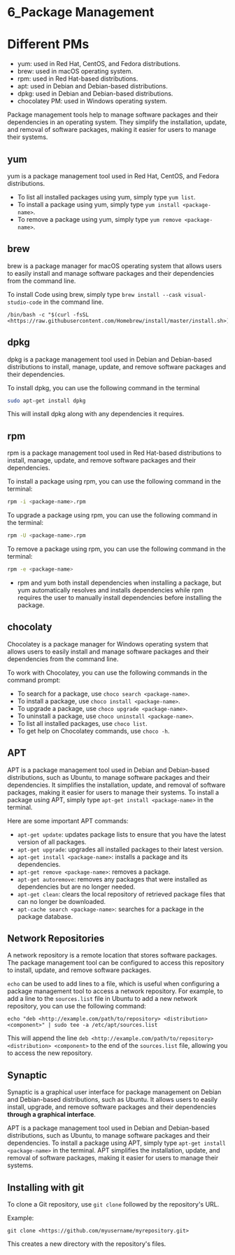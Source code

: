 # 6_Package Management

# Different PMs

- yum: used in Red Hat, CentOS, and Fedora distributions.
- brew: used in macOS operating system.
- rpm: used in Red Hat-based distributions.
- apt: used in Debian and Debian-based distributions.
- dpkg: used in Debian and Debian-based distributions.
- chocolatey PM: used in Windows operating system.

Package management tools help to manage software packages and their dependencies in an operating system. They simplify the installation, update, and removal of software packages, making it easier for users to manage their systems.

## yum

yum is a package management tool used in Red Hat, CentOS, and Fedora distributions.

- To list all installed packages using yum, simply type `yum list`.
- To install a package using yum, simply type `yum install <package-name>`.
- To remove a package using yum, simply type `yum remove <package-name>`.

## brew

brew is a package manager for macOS operating system that allows users to easily install and manage software packages and their dependencies from the command line.

To install Code using brew, simply type `brew install --cask visual-studio-code` in the command line.

```
/bin/bash -c "$(curl -fsSL <https://raw.githubusercontent.com/Homebrew/install/master/install.sh>)"

```

## dpkg

dpkg is a package management tool used in Debian and Debian-based distributions to install, manage, update, and remove software packages and their dependencies.

To install dpkg, you can use the following command in the terminal

```bash
sudo apt-get install dpkg

```

This will install dpkg along with any dependencies it requires.

## rpm

rpm is a package management tool used in Red Hat-based distributions to install, manage, update, and remove software packages and their dependencies.

To install a package using rpm, you can use the following command in the terminal:

```bash
rpm -i <package-name>.rpm

```

To upgrade a package using rpm, you can use the following command in the terminal:

```bash
rpm -U <package-name>.rpm

```

To remove a package using rpm, you can use the following command in the terminal:

```bash
rpm -e <package-name>

```

- rpm and yum both install dependencies when installing a package, but yum automatically resolves and installs dependencies while rpm requires the user to manually install dependencies before installing the package.

## chocolaty

Chocolatey is a package manager for Windows operating system that allows users to easily install and manage software packages and their dependencies from the command line.

To work with Chocolatey, you can use the following commands in the command prompt:

- To search for a package, use `choco search <package-name>`.
- To install a package, use `choco install <package-name>`.
- To upgrade a package, use `choco upgrade <package-name>`.
- To uninstall a package, use `choco uninstall <package-name>`.
- To list all installed packages, use `choco list`.
- To get help on Chocolatey commands, use `choco -h`.

## APT

APT is a package management tool used in Debian and Debian-based distributions, such as Ubuntu, to manage software packages and their dependencies. It simplifies the installation, update, and removal of software packages, making it easier for users to manage their systems. To install a package using APT, simply type `apt-get install <package-name>` in the terminal.

Here are some important APT commands:

- `apt-get update`: updates package lists to ensure that you have the latest version of all packages.
- `apt-get upgrade`: upgrades all installed packages to their latest version.
- `apt-get install <package-name>`: installs a package and its dependencies.
- `apt-get remove <package-name>`: removes a package.
- `apt-get autoremove`: removes any packages that were installed as dependencies but are no longer needed.
- `apt-get clean`: clears the local repository of retrieved package files that can no longer be downloaded.
- `apt-cache search <package-name>`: searches for a package in the package database.

## Network Repositories

A network repository is a remote location that stores software packages. The package management tool can be configured to access this repository to install, update, and remove software packages.

`echo` can be used to add lines to a file, which is useful when configuring a package management tool to access a network repository. For example, to add a line to the `sources.list` file in Ubuntu to add a new network repository, you can use the following command:

```
echo "deb <http://example.com/path/to/repository> <distribution> <component>" | sudo tee -a /etc/apt/sources.list

```

This will append the line `deb <http://example.com/path/to/repository> <distribution> <component>` to the end of the `sources.list` file, allowing you to access the new repository.

## Synaptic

Synaptic is a graphical user interface for package management on Debian and Debian-based distributions, such as Ubuntu. It allows users to easily install, upgrade, and remove software packages and their dependencies **through a graphical interface**.

APT is a package management tool used in Debian and Debian-based distributions, such as Ubuntu, to manage software packages and their dependencies. To install a package using APT, simply type `apt-get install <package-name>` in the terminal. APT simplifies the installation, update, and removal of software packages, making it easier for users to manage their systems.

## Installing with git

To clone a Git repository, use `git clone` followed by the repository's URL.

Example:

```
git clone <https://github.com/myusername/myrepository.git>

```

This creates a new directory with the repository's files.